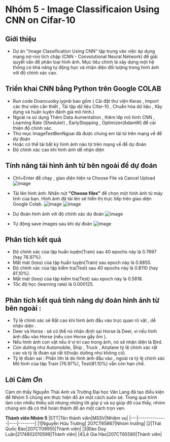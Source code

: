 # Nhóm 5 - Image Classificaion Using CNN on Cifar-10

## Giới thiệu

- Dự án "Image Classification Using CNN" tập trung vào việc áp dụng mạng nơ-ron tích chập (CNN - Convolutional Neural Network) để giải quyết vấn đề phân loại hình ảnh. Mục tiêu chính là xây dựng một hệ thống có khả năng tự động học và nhận diện đối tượng trong hình ảnh với độ chính xác cao.

## Triển khai CNN bằng Python trên Google COLAB

- Run code Doancuoiky.iypnb bao gồm ( Cài đặt thư viện Keras , Import các thư viện cần thiết , Tải tập dữ liệu Cifar-10 , Chuẩn hóa dữ liệu , Xây dựng và huấn luyện đánh giá mô hình.)
- Ngoài ra sử dụng Thêm Data Aumentation , thêm lớp mô hình CNN , Learning Rate (Sheduler) , EarlyStopping , Optimizer(AdamW) để cài thiện độ chính xác.
- Thư mục ImageTestBenNgoai đã được chúng em tải từ trên mạng về để dự đoán
- Hoặc có thể tải bất kỳ hình ảnh nào từ trên mạng về để dự đoán
- Độ chính xác cao khi hình ảnh dễ nhận diện

## Tính năng tải hình ảnh từ bên ngoài để dự đoán

- Ctrl+Enter để chạy , giao diện hiện ra Choose File và Cancel Upload
     ![image](https://github.com/user-attachments/assets/37094b8b-dae7-48ee-871e-ba97d10f2ef8)
  
- Tải lên hình ảnh: Nhấn nút **"Choose files"** để chọn một hình ảnh từ máy tính của bạn. Hình ảnh đã tải lên sẽ hiển thị trực tiếp trên giao diện Google Colab.
     ![image](https://github.com/user-attachments/assets/e90d401e-14b0-4028-a4de-dee90ba37b6e)
     ![image](https://github.com/user-attachments/assets/e9f09797-b7ca-4207-aae9-0f2e58b476ab)

- Dự đoán hình ảnh với độ chính xác dự đoán
     ![image](https://github.com/user-attachments/assets/6cd52b29-1d20-4456-a42c-14e64c4e71d9)

- Tự động save images sau khi dự đoán
     ![image](https://github.com/user-attachments/assets/4b44fdaf-b982-4592-8a2d-20fe8a4047b9)


## Phân tích kết quả

- Độ chính xác của tập huấn luyện(Train) sau 40 epochs này là 0.7697 (hay 76.97%).
- Mất mát (loss) của tập huấn luyện(Train) sau epoch này là 0.6855.
- Độ chính xác của tập kiểm tra(Test) sau 40 epochs này là 0.8110 (hay 81.10%).
- Mất mát (loss) của tập kiểm tra(Test) sau epoch này là 0.5818.
- Tốc độ học (learning rate) là 0.000125.

## Phân tích kết quả tính năng dự đoán hình ảnh từ bên ngoài :

- Tỷ lệ chính xác sẽ Rất cao khi hình ảnh đầu vào trực quan rõ vật , dễ nhận diện .
- Deer và Horse : sẽ có thể nó nhận định sai Horse là Deer, vì nếu hình ảnh đầu vào Horse (nếu con Horse gầy ốm ).
- Nếu hình ảnh con vật nếu ở vị trí cao trong ảnh, nó sẽ nhận diện là Bird.
- Còn dường như Automobile, Ship , Truck , Airplane tỷ lệ chính xác rất cao và tỷ lệ đoán sai rất ít(hoặc dường như không có).
- Tỷ lệ đoán sai : Phần lớn là do hình ảnh đầu vào , ngoài ra tỷ lệ chính xác Mô hình của tâp Train (76.97%), Test(81.10%) vẫn còn hạn chế.

## Lời Cảm Ơn

Cảm ơn thầy Nguyễn Thái Anh và Trường Đại học Văn Lang đã tạo điều kiện để Nhóm 5 chúng em thực hiện đồ án một cách suôn sẻ. Trong quá trình làm còn nhiều thiếu sót nhưng những lời góp ý và sự giúp đỡ của thầy, nhóm chúng em đã có thể hoàn thành đồ án một cách trọn vẹn.

**Thành viên Nhóm 5**
|STT|Tên thành viên|MSSV|Nhiệm vụ|
|---|--------------|----|--------|
|1|Nguyễn Hữu Trường| 207CT65867|Nhóm trưởng|
|2|Thái Quốc Bảo|207CT09955|Thành viên|
|3|Đào Duy Luân|2174802010599|Thành viên|
|4|Lê Gia Hào|207CT65580|Thành viên|
